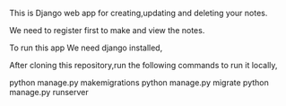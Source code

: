 This is Django web app for creating,updating and deleting your notes.

We need to register first to make and view the notes.

To run this app We need django installed,

After cloning this repository,run the following commands to run it locally,

python manage.py makemigrations
python manage.py migrate
python manage.py runserver
